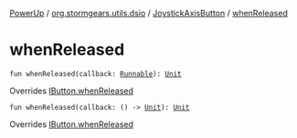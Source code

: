 [PowerUp](../../index.md) / [org.stormgears.utils.dsio](../index.md) / [JoystickAxisButton](index.md) / [whenReleased](./when-released.md)

# whenReleased

`fun whenReleased(callback: `[`Runnable`](http://docs.oracle.com/javase/8/docs/api/java/lang/Runnable.html)`): `[`Unit`](https://kotlinlang.org/api/latest/jvm/stdlib/kotlin/-unit/index.html)

Overrides [IButton.whenReleased](../-i-button/when-released.md)


`fun whenReleased(callback: () -> `[`Unit`](https://kotlinlang.org/api/latest/jvm/stdlib/kotlin/-unit/index.html)`): `[`Unit`](https://kotlinlang.org/api/latest/jvm/stdlib/kotlin/-unit/index.html)

Overrides [IButton.whenReleased](../-i-button/when-released.md)

